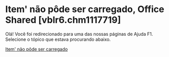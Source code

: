 
# Item' não pôde ser carregado, Office Shared [vblr6.chm1117719]

Olá! Você foi redirecionado para uma das nossas páginas de Ajuda F1. Selecione o tópico que estava procurando abaixo.

[Item' não pôde ser carregado](http://msdn.microsoft.com/library/62bda47d-f0db-e8b9-3e84-8fc5871e4345%28Office.15%29.aspx)
